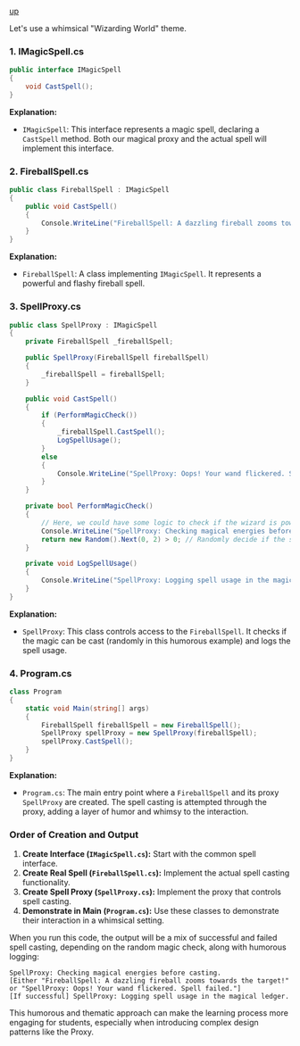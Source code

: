 [up](../README.md)

Let's use a whimsical "Wizarding World" theme. 

### 1. IMagicSpell.cs

```csharp
public interface IMagicSpell
{
    void CastSpell();
}
```

**Explanation:**
- `IMagicSpell`: This interface represents a magic spell, declaring a `CastSpell` method. Both our magical proxy and the actual spell will implement this interface.

### 2. FireballSpell.cs

```csharp
public class FireballSpell : IMagicSpell
{
    public void CastSpell()
    {
        Console.WriteLine("FireballSpell: A dazzling fireball zooms towards the target!");
    }
}
```

**Explanation:**
- `FireballSpell`: A class implementing `IMagicSpell`. It represents a powerful and flashy fireball spell.

### 3. SpellProxy.cs

```csharp
public class SpellProxy : IMagicSpell
{
    private FireballSpell _fireballSpell;

    public SpellProxy(FireballSpell fireballSpell)
    {
        _fireballSpell = fireballSpell;
    }

    public void CastSpell()
    {
        if (PerformMagicCheck())
        {
            _fireballSpell.CastSpell();
            LogSpellUsage();
        }
        else
        {
            Console.WriteLine("SpellProxy: Oops! Your wand flickered. Spell failed.");
        }
    }

    private bool PerformMagicCheck()
    {
        // Here, we could have some logic to check if the wizard is powerful enough.
        Console.WriteLine("SpellProxy: Checking magical energies before casting.");
        return new Random().Next(0, 2) > 0; // Randomly decide if the spell can be cast.
    }

    private void LogSpellUsage()
    {
        Console.WriteLine("SpellProxy: Logging spell usage in the magical ledger.");
    }
}
```

**Explanation:**
- `SpellProxy`: This class controls access to the `FireballSpell`. It checks if the magic can be cast (randomly in this humorous example) and logs the spell usage.

### 4. Program.cs

```csharp
class Program
{
    static void Main(string[] args)
    {
        FireballSpell fireballSpell = new FireballSpell();
        SpellProxy spellProxy = new SpellProxy(fireballSpell);
        spellProxy.CastSpell();
    }
}
```

**Explanation:**
- `Program.cs`: The main entry point where a `FireballSpell` and its proxy `SpellProxy` are created. The spell casting is attempted through the proxy, adding a layer of humor and whimsy to the interaction.

### Order of Creation and Output

1. **Create Interface (`IMagicSpell.cs`):** Start with the common spell interface.
2. **Create Real Spell (`FireballSpell.cs`):** Implement the actual spell casting functionality.
3. **Create Spell Proxy (`SpellProxy.cs`):** Implement the proxy that controls spell casting.
4. **Demonstrate in Main (`Program.cs`):** Use these classes to demonstrate their interaction in a whimsical setting.

When you run this code, the output will be a mix of successful and failed spell casting, depending on the random magic check, along with humorous logging:

```
SpellProxy: Checking magical energies before casting.
[Either "FireballSpell: A dazzling fireball zooms towards the target!" or "SpellProxy: Oops! Your wand flickered. Spell failed."]
[If successful] SpellProxy: Logging spell usage in the magical ledger.
```

This humorous and thematic approach can make the learning process more engaging for students, especially when introducing complex design patterns like the Proxy.
